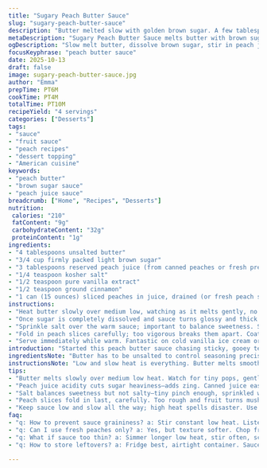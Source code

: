 ```yaml
---
title: "Sugary Peach Butter Sauce"
slug: "sugary-peach-butter-sauce"
description: "Butter melted slow with golden brown sugar. A few tablespoons of tangy peach juice swirled in to wake it up. Heat low, stir stubbornly until sugar melts and sauce thickens—won't look like much at first, but patience. Off the heat now; salt, fragrant vanilla, and warm cinnamon fold in, sending aroma through kitchen air. Fold in tender peach slices last, gentle hands required. Serve warm on ice cream or dense cake for hits of warmth and sweet acidity that crack through richness."
metaDescription: "Sugary Peach Butter Sauce melts butter with brown sugar, tangy peach juice, vanilla, and cinnamon. Fold in peaches. Serve warm over ice cream or cake."
ogDescription: "Slow melt butter, dissolve brown sugar, stir in peach juice and warm spices. Fold peaches gently. Serve warm for a rich, tangy sweet finish over desserts."
focusKeyphrase: "peach butter sauce"
date: 2025-10-13
draft: false
image: sugary-peach-butter-sauce.jpg
author: "Emma"
prepTime: PT6M
cookTime: PT4M
totalTime: PT10M
recipeYield: "4 servings"
categories: ["Desserts"]
tags:
- "sauce"
- "fruit sauce"
- "peach recipes"
- "dessert topping"
- "American cuisine"
keywords:
- "peach butter"
- "brown sugar sauce"
- "peach juice sauce"
breadcrumb: ["Home", "Recipes", "Desserts"]
nutrition: 
 calories: "210"
 fatContent: "9g"
 carbohydrateContent: "32g"
 proteinContent: "1g"
ingredients:
- "4 tablespoons unsalted butter"
- "3/4 cup firmly packed light brown sugar"
- "3 tablespoons reserved peach juice (from canned peaches or fresh pressed juice)"
- "1/4 teaspoon kosher salt"
- "1/2 teaspoon pure vanilla extract"
- "1/2 teaspoon ground cinnamon"
- "1 can (15 ounces) sliced peaches in juice, drained (or fresh peach slices)"
instructions:
- "Heat butter slowly over medium low, watching as it melts gently, no rush. Toss in the brown sugar, not packed tight; loose, sandy texture is better. Stir constantly with wooden spoon, listen to sugar grains dissolving against saucepan. Pour in 3 tablespoons peach juice. Mixture will bubble softly, thickening but stubborn, almost grainy. Don’t turn heat up or pull away. Keep stirring, side to side, scraping edges to avoid caramel burn."
- "Once sugar is completely dissolved and sauce turns glossy and thick enough to coat back of spoon, take off heat immediately to avoid bitterness from overheating. Sauce may seem thin but thickens on cooling."
- "Sprinkle salt over the warm sauce; important to balance sweetness. Stir in vanilla and cinnamon, aroma hits instantly—warm spice, mellow vanilla with fruity snap."
- "Fold in peach slices carefully; too vigorous breaks them apart. Coats peaches without mushiness. If fresh peaches are used, better chopped and added last to avoid disintegration."
- "Serve immediately while warm. Fantastic on cold vanilla ice cream or dense butter cake (pound cake, angel food). Sauce firms up as it cools—reheat gently if serving later. Refrigerate leftovers; add splash of peach juice or water to loosen before warming."
introduction: "Started this peach butter sauce chasing sticky, gooey textures from a cobbler I once overcooked. The slow melt of butter with brown sugar is a foundation, but the peach juice—must have that acidic snap to cut sugar heaviness. Stirring, watching thickening, is meditative if you can stand the sweet smell. Patience: sugar dissolves like grit at first, but transforms into lacquered glaze. Tried maple syrup instead of peach juice once, too sweet and dull. Vanillas and cinnamon after heat adds that punch of flavor that wakes the mixture. Fold fruit gently, or it turns into mush pitifully fast. Learned the hard way. Keeps well, reheats well, genius over ice cream. Not fancy—just honest with layers of sugar, spice, and summer peaches."
ingredientsNote: "Butter has to be unsalted to control seasoning precisely. Brown sugar too dark and sauce cloying; light or medium works best—gives caramel notes without bitterness. Peach juice from canned peaches is a lifesaver; fresh juice works but is unpredictable—add cautiously. Vanilla quality matters; pure extract always, avoid artificial flavor—it kills aroma. Cinnamon must be fresh ground, or it smells dusty; plays nicely with brown sugar’s deep sweetness. Peaches can be fresh or canned, but texture varies. Fresh yields less syrup, so add a splash of water if sauce’s too thick. For sugar swap, try coconut sugar but watch color change. Salt balances sugar, don't skip it—it doesn't taste salty but lifts flavors. Measure carefully; too much butter muddies sauce, too little dries it out."
instructionsNote: "Low and slow heat is everything. Butter melts smoothly but brown sugar can scorch if too hot. Listen for gentle popping and look for sugar edges dissolving into glossy shine. Keep wooden spoon moving; sugar grains stubborn, they seize up if left untouched. Don't rush thickening by cranking heat—it ruins flavor and texture. When sauce clings thick to spoon, remove from heat promptly; residual warmth finishes the job. Stir salt, vanilla, cinnamon off heat to preserve aromatics; cinnamon especially turns bitter if overheated. Fold peaches gently to keep slices whole and silky—broken fruit dulls sauce and releases water that thins it. Serve sauce warm—the glaze thickens as cools; if cold, reheat briefly adding a dash of juice or water to loosen. Sauce is forgiving but requires sensory cues over timer. If sauce grainy, too hot—salvage by adding splash cream and whisking off heat."
tips:
- "Butter melts slowly over medium low heat. Watch for tiny pops, gentle murmurs. Avoid rushing with high heat or sugar scorches—bitter rings. Sugar dissolves grainy first, clinging; scrape edges constantly. Use wooden spoon for gentle, continuous stirring—prevents stubborn burned patches. Timing here smells like soft caramel with peach tang kicking in."
- "Peach juice acidity cuts sugar heaviness—adds zing. Canned juice easiest, but fresh better flavor if carefully added. Too much juice thins sauce; too little dries and clumps. Measure precisely or eyeball with caution. Maple syrup tried once, results dull, too sweet. Keep heat low to keep that bright snap and stop early to avoid bitterness."
- "Salt balances sweetness but not salty—tiny pinch enough, sprinkled when sauce is off heat. Vanilla and cinnamon folded in after removing from heat keeps aroma fresh. Cinnamon goes bitter if overheated; fresh grind makes difference, dusty stuff kills subtle layers. Vanilla quality shows here; avoid synthetic extracts that flatten the richness."
- "Peach slices fold in last, carefully. Too rough and fruit turns mushy fast; coats gently instead. Fresh peaches chopped finer, canned slices drained well. Texture matters. If fresh peaches yield watery syrup, add splash water when reheating to loosen thicker sauce. Reheat gently; sauce firms as it cools, patience needed to maintain silky coating."
- "Keep sauce low and slow all the way; high heat spells disaster. Use heavy bottom pan for even heat, no hot spots. Grainy sugar rescuable by off-heat whisking with cream splash. Want more complex? Toasted pecans or bourbon splash adds bite but don’t overwhelm balance. Sub coconut oil for vegan swap, but texture and silkiness drop noticeably."
faq:
- "q: How to prevent sauce graininess? a: Stir constant low heat. Listen pops slow down, sugar dissolves gradually. High heat scorches, leads to grit. If grainy, off-heat whisking with cream splash fixes texture sometimes. Don’t rush thickening."
- "q: Can I use fresh peaches only? a: Yes, but texture softer. Chop fresh peaches finely, add last, gently fold to avoid mush. Less syrup from fresh, so add small splash water or juice when reheating if too thick. Canned peaches stable, less watery."
- "q: What if sauce too thin? a: Simmer longer low heat, stir often, scrape edges to concentrate. Remove early from heat to avoid bitterness, but leave residual warmth to thicken. Cool thickens too. Add splash juice or water to loosen when reheating if too firm."
- "q: How to store leftovers? a: Fridge best, airtight container. Sauce thickens cold; add splash peach juice or water before reheating slowly. Reheat gently, avoid high heat or burn sugar. Can freeze but may change texture slightly; thaw gently and stir."

---
```

